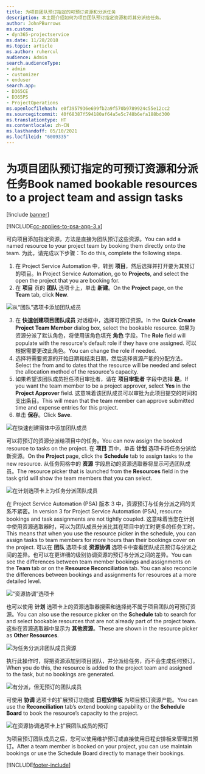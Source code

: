 ```yaml
---
title: 为项目团队预订指定的可预订资源和分派任务
description: 本主题介绍如何为项目团队预订指定资源和将其分派给任务。
author: JohnPBurrows
ms.custom:
- dyn365-projectservice
ms.date: 11/28/2018
ms.topic: article
ms.author: ruhercul
audience: Admin
search.audienceType:
- admin
- customizer
- enduser
search.app:
- D365CE
- D365PS
- ProjectOperations
ms.openlocfilehash: e0f3957936e699fb2a9f570b9789924c55e12cc2
ms.sourcegitcommit: 40f68387f594180af64a5e5c748b6efa188bd300
ms.translationtype: HT
ms.contentlocale: zh-CN
ms.lasthandoff: 05/10/2021
ms.locfileid: "6009335"
---
```

# <a name="book-named-bookable-resources-to-a-project-team-and-assign-tasks"></a><span data-ttu-id="6c980-103">为项目团队预订指定的可预订资源和分派任务</span><span class="sxs-lookup"><span data-stu-id="6c980-103">Book named bookable resources to a project team and assign tasks</span></span> 

[!include [banner](../includes/psa-now-project-operations.md)]

[!INCLUDE[cc-applies-to-psa-app-3.x](../includes/cc-applies-to-psa-app-3x.md)]

<span data-ttu-id="6c980-104">可向项目添加指定资源，方法是直接为团队预订这些资源。</span><span class="sxs-lookup"><span data-stu-id="6c980-104">You can  add a named resource to your project team by booking them directly onto the team.</span></span> <span data-ttu-id="6c980-105">为此，请完成以下步骤：</span><span class="sxs-lookup"><span data-stu-id="6c980-105">To do this, complete the following steps.</span></span>

1. <span data-ttu-id="6c980-106">在 Project Service Automation 中，转到 **项目**，然后选择并打开要为其预订的项目。</span><span class="sxs-lookup"><span data-stu-id="6c980-106">In  Project Service Automation, go to **Projects**, and select the open the project that you are booking for.</span></span>
2. <span data-ttu-id="6c980-107">在 **项目** 页的 **团队** 选项卡上，单击 **新建**。</span><span class="sxs-lookup"><span data-stu-id="6c980-107">On the **Project** page, on the **Team** tab, click **New**.</span></span> 

![从“团队”选项卡添加团队成员](media/RM-how-to-1.png)

3. <span data-ttu-id="6c980-109">在 **快速创建项目团队成员** 对话框中，选择可预订资源。</span><span class="sxs-lookup"><span data-stu-id="6c980-109">In the **Quick Create Project Team Member** dialog box, select the bookable resource.</span></span> <span data-ttu-id="6c980-110">如果为资源分派了默认角色，将使用该角色填充 **角色** 字段。</span><span class="sxs-lookup"><span data-stu-id="6c980-110">The **Role** field will populate with the resource's default role if they have one assigned.</span></span> <span data-ttu-id="6c980-111">可以根据需要更改此角色。</span><span class="sxs-lookup"><span data-stu-id="6c980-111">You can change the role if needed.</span></span> 
4. <span data-ttu-id="6c980-112">选择将需要资源的开始日期和结束日期，然后选择资源产能的分配方法。</span><span class="sxs-lookup"><span data-stu-id="6c980-112">Select the from and to dates that the resource will be needed and select the allocation method of the resource's capacity.</span></span> 
5. <span data-ttu-id="6c980-113">如果希望该团队成员担任项目审批者，请在 **项目审批者** 字段中选择 **是**。</span><span class="sxs-lookup"><span data-stu-id="6c980-113">If you want the team member to be a project approver, select **Yes** in the **Project Approver** field.</span></span> <span data-ttu-id="6c980-114">这意味着该团队成员可以审批为此项目提交的时间和支出条目。</span><span class="sxs-lookup"><span data-stu-id="6c980-114">This will mean that the team member can approve submitted time and expense entries for this project.</span></span> 
6. <span data-ttu-id="6c980-115">单击 **保存**。</span><span class="sxs-lookup"><span data-stu-id="6c980-115">Click **Save**.</span></span>

![在快速创建窗体中添加团队成员](media/RM-how-to-2.png)


<span data-ttu-id="6c980-117">可以将预订的资源分派给项目中的任务。</span><span class="sxs-lookup"><span data-stu-id="6c980-117">You can now assign the booked resource to tasks on the project.</span></span> <span data-ttu-id="6c980-118">在 **项目** 页中，单击 **计划** 选项卡将任务分派给新资源。</span><span class="sxs-lookup"><span data-stu-id="6c980-118">On the **Project** page, click the **Schedule** tab to assign tasks to the new resource.</span></span> <span data-ttu-id="6c980-119">从任务网格中的 **资源** 字段启动的资源选取器将显示可选团队成员。</span><span class="sxs-lookup"><span data-stu-id="6c980-119">The resource picker that is launched from the **Resources** field in the task grid will show the team members that you can select.</span></span>

![在计划选项卡上为任务分派团队成员](media/RM-how-to-3.png)

<span data-ttu-id="6c980-121">在 Project Service Automation (PSA) 版本 3 中，资源预订与任务分派之间的关系不紧密。</span><span class="sxs-lookup"><span data-stu-id="6c980-121">In version 3 for Project Service Automation (PSA), resource bookings and task assignments are not tightly coupled.</span></span> <span data-ttu-id="6c980-122">这意味着当您在计划中使用资源选取器时，可以为团队成员分派比其在项目中的工时更多的任务工时。</span><span class="sxs-lookup"><span data-stu-id="6c980-122">This means that when you use the resource picker in the schedule, you can assign tasks to team members for more hours than their bookings cover on the project.</span></span>
<span data-ttu-id="6c980-123">可以在 **团队** 选项卡或 **资源协调** 选项卡中查看团队成员预订与分派之间的差异。也可以在更详细的级别协调资源的预订与分派之间的差异。</span><span class="sxs-lookup"><span data-stu-id="6c980-123">You can see the differences between team member bookings and assignments on the **Team** tab or on the **Resource Reconciliation** tab. You can also reconcile the differences between bookings and assignments for resources at a more detailed level.</span></span>

![“资源协调”选项卡](media/RM-how-to-4.png)

<span data-ttu-id="6c980-125">也可以使用 **计划** 选项卡上的资源选取器搜索和选择尚不属于项目团队的可预订资源。</span><span class="sxs-lookup"><span data-stu-id="6c980-125">You can also use the resource picker on the **Schedule** tab to search for and select bookable resources that are not already part of the project team.</span></span> <span data-ttu-id="6c980-126">这些在资源选取器中显示为 **其他资源**。</span><span class="sxs-lookup"><span data-stu-id="6c980-126">These are shown in the resource picker as **Other Resources**.</span></span>

![为任务分派非团队成员资源](media/RM-how-to-5.png)

<span data-ttu-id="6c980-128">执行此操作时，将把资源添加到项目团队，并分派给任务，而不会生成任何预订。</span><span class="sxs-lookup"><span data-stu-id="6c980-128">When you do this, the resource is added to the project team and assigned to the task, but no bookings are generated.</span></span>

![有分派，但无预订的团队成员](media/RM-how-to-6.png)

<span data-ttu-id="6c980-130">可使用 **协调** 选项卡的扩展预订功能或 **日程安排板** 为项目预订资源产能。</span><span class="sxs-lookup"><span data-stu-id="6c980-130">You can use the **Reconciliation** tab’s extend booking capability or the **Schedule Board** to book the resource’s capacity to the project.</span></span>

![在资源协调选项卡上扩展团队成员的预订](media/RM-how-to-7.png)

<span data-ttu-id="6c980-132">为项目预订团队成员之后，您可以使用维护预订或直接使用日程安排板来管理其预订。</span><span class="sxs-lookup"><span data-stu-id="6c980-132">After a team member is booked on your project, you can use maintain bookings or use the Schedule Board directly to manage their bookings.</span></span>


[!INCLUDE[footer-include](../includes/footer-banner.md)]